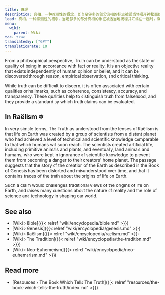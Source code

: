 ```yaml
---
title: 真理
description: 真相，一种推测性的概念，即当足够多的部分真相的标志被适当地揭开神秘面纱并汇编在一起时，就会出现一个有凝聚力的包罗万象的叙述，讲述地球上的生命是如何被外星文明设计的，以及此后发生的事情的编年史有一天，这一真理将在天启时期被揭示和重述。
lead: 真相，一种推测性的概念，当足够多的部分真相的象征被适当地揭秘并汇编在一起时，就会出现一个有凝聚力的包罗万象的叙述，讲述地球上的生命是如何被外星文明设计的，以及此后发生的事情的编年史有一天，这一真理将在天启时期被揭示和重述。
menu:
  wiki:
    parent: Wiki
toc: true
translatedby: ["GPT"]
translationrate: 10
---
```


From a philosophical perspective, Truth can be understood as the state or quality of being in accordance with fact or reality. It is an objective reality that exists independently of human opinion or belief, and it can be discovered through reason, empirical observation, and critical thinking.

While truth can be difficult to discern, it is often associated with certain qualities or hallmarks, such as coherence, consistency, accuracy, and transparency. These qualities help to distinguish truth from falsehood, and they provide a standard by which truth claims can be evaluated.

## In Raëlism 🔯

In very simple terms, The Truth as understood from the lenses of Raëlism is that life on Earth was created by a group of scientists from a distant planet who had achieved a level of technical and scientific knowledge comparable to that which humans will soon reach. The scientists created artificial life, including primitive animals and plants, and eventually, land animals and humans, who were kept in ignorance of scientific knowledge to prevent them from becoming a danger to their creators' home planet. The passage suggests that the story of the creation of the Earth as described in the Book of Genesis has been distorted and misunderstood over time, and that it contains traces of the truth about the origins of life on Earth.

Such a claim would challenges traditional views of the origins of life on Earth, and raises many questions about the nature of reality and the role of science and technology in shaping our world.

## See also

- [Wiki › Bible]({{< relref "wiki/encyclopedia/bible.md" >}})
- [Wiki › Genesis]({{< relref "wiki/encyclopedia/genesis.md" >}})
- [Wiki › Raëlism]({{< relref "wiki/encyclopedia/raelism.md" >}})
- [Wiki › The Tradition]({{< relref "wiki/encyclopedia/the-tradition.md" >}})
- [Wiki › Neo-Euhemerism]({{< relref "wiki/encyclopedia/neo-euhemerism.md" >}})

## Read more

- [Resources › The Book Which Tells The Truth]({{< relref "resources/the-book-which-tells-the-truth/index.md" >}})
